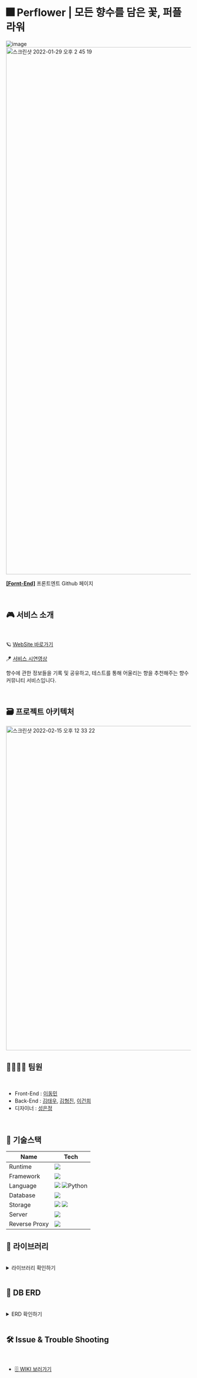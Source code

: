 # 🎆 Perflower | 모든 향수를 담은 꽃, 퍼플라워

![image](https://user-images.githubusercontent.com/57748284/151649309-14013d13-8312-46dd-8edf-455e574405d3.png)
<img width="1437" alt="스크린샷 2022-01-29 오후 2 45 19" src="https://user-images.githubusercontent.com/57748284/151649197-6a817aca-2cd3-40fc-a68d-0d00c4d96753.png">

[**[Fornt-End]**]() 프론트엔트 Github 페이지

<br/>

## 🎮 서비스 소개

<br/>

🪐 [WebSite 바로가기](https://perflower.co.kr/)

🪁 [서비스 시연영상](https://www.youtube.com/watch?v=Qsn-HQOLLU8)

향수에 관한 정보들을 기록 및 공유하고, 테스트를 통해 어울리는 향을 추천해주는 향수 커뮤니티 서비스입니다.

<br/>

## 🗃 프로젝트 아키텍처

<img width="884" alt="스크린샷 2022-02-15 오후 12 33 22" src="https://user-images.githubusercontent.com/89950049/154428303-e87aeceb-604b-4821-8ce9-53afab78ce76.png">


<br/>

## 👨‍👨‍👦‍👦 팀원

<br/>

- Front-End : [이동민](https://github.com/leedmeen)
- Back-End : [김태우](https://github.com/4pril91), [김형진](https://github.com/KIMHYEONGJIN5925), [이건희](https://github.com/IsthisLee)
- 디자이너 : [성은정](https://www.behance.net/eunjoemeee886c)

<br/>

## 📨 기술스택

| Name          | Tech                                                                                                                                                      |
| ------------- | --------------------------------------------------------------------------------------------------------------------------------------------------------- |
| Runtime       | <img src="https://img.shields.io/badge/Node.js-339933?style=flat-square&logo=Node.js&logoColor=white"/>                                                   |
| Framework     | <img src="https://img.shields.io/badge/Express-000000?style=flat-square&logo=Express&logoColor=white"/>                                                   |
| Language      | <img src="https://img.shields.io/badge/JavaScript-F7DF1E?style=flat-square&logo=JavaScript&logoColor=white"/> <img alt="Python" src ="https://img.shields.io/badge/Python-3776AB.svg?&style=flat-square&logo=Python&logoColor=white"/>                                            |
| Database      | <img src="https://img.shields.io/badge/MySQL-4479A1?style=flat-square&logo=MySQL&logoColor=white"/>                                                       |
| Storage       | <img src="https://img.shields.io/badge/AWS S3-FF9900?style=flat-square"/> <img src="https://img.shields.io/badge/AWS RDS-FF9900?style=flat-square"/>      |
| Server        | <img src = "https://img.shields.io/badge/AWS EC2-FF9900?style=flat-square"/> 
| Reverse Proxy | <img src = "https://img.shields.io/badge/nginx-%23009639.svg?flat-square&logo=nginx&logoColor=white"/> |                                             

## 📔 라이브러리

<br/>

<details markdown ="1">
<summary>라이브러리 확인하기</summary>
<br/>

| Package            | Version   | Description                                                                 |
| ------------------ | --------- | --------------------------------------------------------------------------- |
| bcrypt             | ^5.0.1    | bcrypt JWT 토큰 암호화                                                      |
| cors               | ^2.8.5    | cors 핸들링 - cors 해결을 위한 응답 헤더를 쉽게 추가(request resource 제한) |
| dotenv             | ^10.0.0   | 환경변수 핸들링                                                             |
| jsonwebtoken       | ^8.5.1    | 로그인 시 JWT 발급                                                          |
| passport           | ^0.5.2    | 소셜로그인                                                                  |
| nodemon            | ^2.0.15   | 파일 수정시 자동으로 서버를 재시작                                          |
| multer             | ^1.4.4    | 이미지 데이터(멀티파트 형식 데이터) 처리                                    |
| multer-s3          | ^2.10.0   | S3에 이미지 업로드                                                          |
| aws-sdk            | ^2.1057.0 | node.js에서 AWS를 사용                                                      |
| express-session    | ^1.17.2   | 세션 사용                                                                   |
| nodemailer         | ^6.7.2    | 메일 전송                                                                   |
| sequelize          | ^6.12.4   | MySQL ORM                                                                   |
| csvtojson          | ^2.0.10   | csv 문서 json 변환                                                          |
| express-rate-limit | ^6.2.0    | 트래픽 제한                                                                 |

</details>

<br/>

## 💾 DB ERD

<br/>

<details markdown ="1">
<summary>ERD 확인하기</summary>
<br/>
<p align="center"><img width="638" alt="스크린샷 2022-01-28 오후 2 10 46" src="https://user-images.githubusercontent.com/57748284/151490856-c7b06c69-65c6-44f5-b281-983e2dffa0b2.png"></p>
</details>

<br/>

## 🛠 Issue & Trouble Shooting

<br/>

- [🗄 WIKI 보러가기](https://github.com/perflower/perflower-BE/wiki)
  <br/>
